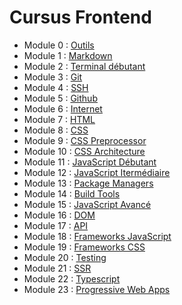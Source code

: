 # Cursus Frontend

* Module 0 : [Outils](../introduction/outils)
* Module 1 : [Markdown](../introduction/markdown)
* Module 2 : [Terminal débutant](../introduction/terminal)
* Module 3 : [Git](../introduction/git)
* Module 4 : [SSH](../introduction/ssh)
* Module 5 : [Github](../introduction/github)
* Module 6 : [Internet](../introduction/internet)
* Module 7 : [HTML](html)
* Module 8 : [CSS](css)
* Module 9 : [CSS Preprocessor](css/preprocessor)
* Module 10 : [CSS Architecture](css/architecture)
* Module 11 : [JavaScript Débutant](../general/langages/javascript/debutant)
* Module 12 : [JavaScript Itermédiaire](../general/langages/javascript/intermediaire)
* Module 13 : [Package Managers](package-managers)
* Module 14 : [Build Tools](build-tools)
* Module 15 : [JavaScript Avancé](../general/langages/javascript/avance)
* Module 16 : [DOM](dom)
* Module 17 : [API](api)
* Module 18 : [Frameworks JavaScript](javascript/frameworks-javascript)
* Module 19 : [Frameworks CSS](css/frameworks-css)
* Module 20 : [Testing](testing)
* Module 21 : [SSR](javascript/frameworks-javascript/ssr)
* Module 22 : [Typescript](../general/langages/javascript/typescript)
* Module 23 : [Progressive Web Apps](pwa)

